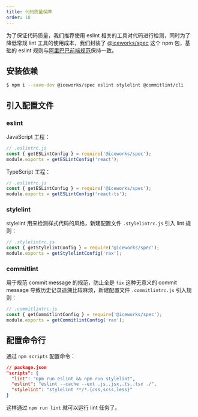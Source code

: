 ```yaml
---
title: 代码质量保障
order: 18
---
```


为了保证代码质量，我们推荐使用 eslint 相关的工具对代码进行检测，同时为了降低常规 lint 工具的使用成本，我们封装了 [@iceworks/spec](https://github.com/ice-lab/spec) 这个 npm 包，基础的 eslint 规则与[阿里巴巴前端规范](https://f2e.alibaba-inc.com/specification/)保持一致。

## 安装依赖

```bash
$ npm i --save-dev @iceworks/spec eslint stylelint @commitlint/cli
```

## 引入配置文件

### eslint

JavaScript 工程：

```javascript
// .eslintrc.js
const { getESLintConfig } = require('@iceworks/spec');
module.exports = getESLintConfig('react');
```

TypeScript 工程：

```javascript
// .eslintrc.js
const { getESLintConfig } = require('@iceworks/spec');
module.exports = getESLintConfig('react-ts');
```

### stylelint

stylelint 用来检测样式代码的风格，新建配置文件 `.stylelintrc.js` 引入 lint 规则：

```javascript
// .stylelintrc.js
const { getStylelintConfig } = require('@iceworks/spec');
module.exports = getStylelintConfig('rax');
```

### commitlint

用于规范 commit message 的规范，防止全是 `fix` 这种无意义的 commit message 导致历史记录追溯比较麻烦，新建配置文件 `.commitlintrc.js` 引入规则：

```javascript
// .commitlintrc.js
const { getCommitlintConfig } = require('@iceworks/spec');
module.exports = getCommitlintConfig('rax');
```

## 配置命令行

通过 `npm scripts` 配置命令：

```json
// package.json
"scripts": {
  "lint": "npm run eslint && npm run stylelint",
  "eslint": "eslint --cache --ext .js,.jsx,.ts,.tsx ./",
  "stylelint": "stylelint **/*.{css,scss,less}"
}
```

这样通过 `npm run lint` 就可以运行 lint 任务了。
